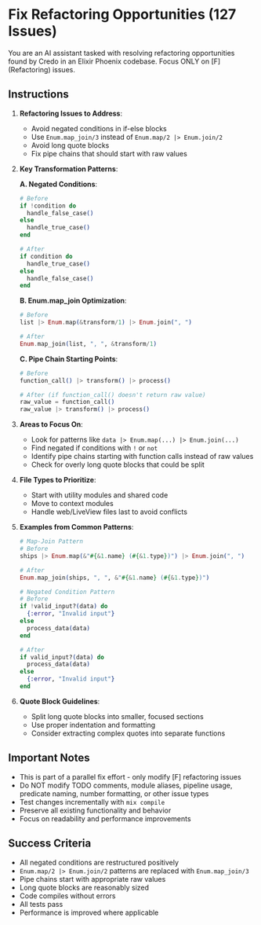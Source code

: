 # Fix Refactoring Opportunities (127 Issues)

You are an AI assistant tasked with resolving refactoring opportunities found by Credo in an Elixir Phoenix codebase. Focus ONLY on [F] (Refactoring) issues.

## Instructions

1. **Refactoring Issues to Address**:
   - Avoid negated conditions in if-else blocks
   - Use `Enum.map_join/3` instead of `Enum.map/2 |> Enum.join/2`  
   - Avoid long quote blocks
   - Fix pipe chains that should start with raw values

2. **Key Transformation Patterns**:

   **A. Negated Conditions**:
   ```elixir
   # Before
   if !condition do
     handle_false_case()
   else  
     handle_true_case()
   end
   
   # After
   if condition do
     handle_true_case()
   else
     handle_false_case()  
   end
   ```

   **B. Enum.map_join Optimization**:
   ```elixir
   # Before
   list |> Enum.map(&transform/1) |> Enum.join(", ")
   
   # After
   Enum.map_join(list, ", ", &transform/1)
   ```

   **C. Pipe Chain Starting Points**:
   ```elixir
   # Before
   function_call() |> transform() |> process()
   
   # After (if function_call() doesn't return raw value)
   raw_value = function_call()
   raw_value |> transform() |> process()
   ```

3. **Areas to Focus On**:
   - Look for patterns like `data |> Enum.map(...) |> Enum.join(...)`
   - Find negated if conditions with `!` or `not`
   - Identify pipe chains starting with function calls instead of raw values
   - Check for overly long quote blocks that could be split

4. **File Types to Prioritize**:
   - Start with utility modules and shared code
   - Move to context modules
   - Handle web/LiveView files last to avoid conflicts

5. **Examples from Common Patterns**:
   ```elixir
   # Map-Join Pattern
   # Before
   ships |> Enum.map(&"#{&1.name} (#{&1.type})") |> Enum.join(", ")
   
   # After  
   Enum.map_join(ships, ", ", &"#{&1.name} (#{&1.type})")
   
   # Negated Condition Pattern
   # Before
   if !valid_input?(data) do
     {:error, "Invalid input"}
   else
     process_data(data)
   end
   
   # After
   if valid_input?(data) do
     process_data(data)
   else
     {:error, "Invalid input"}
   end
   ```

6. **Quote Block Guidelines**:
   - Split long quote blocks into smaller, focused sections
   - Use proper indentation and formatting
   - Consider extracting complex quotes into separate functions

## Important Notes

- This is part of a parallel fix effort - only modify [F] refactoring issues
- Do NOT modify TODO comments, module aliases, pipeline usage, predicate naming, number formatting, or other issue types
- Test changes incrementally with `mix compile`
- Preserve all existing functionality and behavior
- Focus on readability and performance improvements

## Success Criteria

- All negated conditions are restructured positively
- `Enum.map/2 |> Enum.join/2` patterns are replaced with `Enum.map_join/3`
- Pipe chains start with appropriate raw values
- Long quote blocks are reasonably sized
- Code compiles without errors
- All tests pass
- Performance is improved where applicable